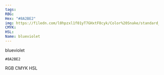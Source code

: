 ```yaml
---
tags:
RBG:
Hex: "#8A2BE2"
img: https://filedn.com/l0hpzxl1f01yT7GHxtF8cyk/Color%20Snake/standard_csv_to_svg/8A2BE2.svg
CMYK:
HSL:
Name: blueviolet
---
```

blueviolet
```palette
#8A2BE2
```
RGB
CMYK
HSL